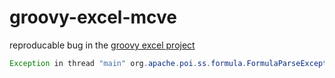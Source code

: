 # groovy-excel-mcve

reproducable bug in the [groovy excel project](https://github.com/jameskleeh/groovy-excel-builder) 

```Java
Exception in thread "main" org.apache.poi.ss.formula.FormulaParseException: Parse error near char 0 '$' in specified formula '$A$F3'. Expected number, string, defined name, or data table
```
